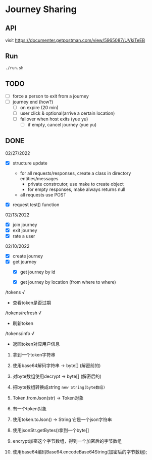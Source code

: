 # Journey Sharing

## API

visit https://documenter.getpostman.com/view/5965087/UVkiTeEB

## Run

``` bash
./run.sh
```

## TODO

- [ ] force a person to exit from a journey
- [ ] journey end (how?)
  - [ ] on expire (20 min)
  - [ ] user click & optional(arrive a certain location)
  - [ ] failover when host exits (yue yu)
    - [ ] if empty, cancel journey (yue yu)

## DONE

02/27/2022
- [x] structure update
  - for all requests/responses, create a class in directory entities/messages
    - private constrcutor, use make to create object
    - for empty responses, make always returns null
  - all requests use POST

- [x] request test() function

02/13/2022

- [x] join journey
- [x] exit journey
- [x] rate a user

02/10/2022

- [x] create journey
- [x] get journey
  - [x] get journey by id
  - [x] get journey by location (from where to where)



/tokens √
- 查看token是否过期

/tokens/refresh √
- 刷新token

/tokens/info √
- 返回token对应用户信息


1. 拿到一个token字符串
2. 使用base64解码字符串 -> byte[] (解密前的)
3. 对byte数组使用decrypt -> byte[] (解密后的)
4. 把byte数组转换成string `new String(byte数组)`
5. Token.fromJson(str) -> Token对象


1. 有一个token对象
2. 使用token.toJson() -> String 它是一个json字符串
3. 使用jsonStr.getBytes()拿到一个byte[]
4. encrypt加密这个字节数组，得到一个加密后的字节数组 
5. 使用base64编码Base64.encodeBase64String(加密后的字节数组);